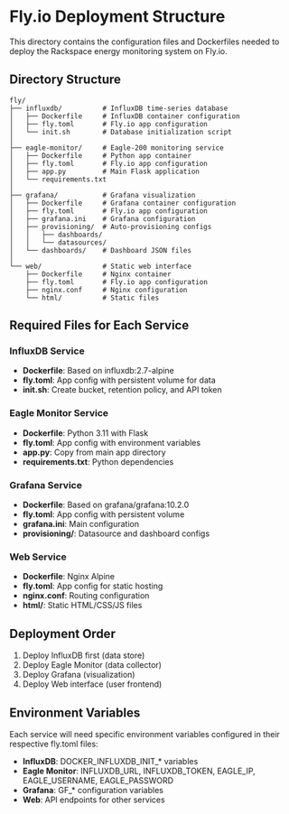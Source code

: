 # Fly.io Deployment Structure

This directory contains the configuration files and Dockerfiles needed to deploy the Rackspace energy monitoring system on Fly.io.

## Directory Structure

```
fly/
├── influxdb/          # InfluxDB time-series database
│   ├── Dockerfile     # InfluxDB container configuration
│   ├── fly.toml       # Fly.io app configuration
│   └── init.sh        # Database initialization script
│
├── eagle-monitor/     # Eagle-200 monitoring service
│   ├── Dockerfile     # Python app container
│   ├── fly.toml       # Fly.io app configuration
│   ├── app.py         # Main Flask application
│   └── requirements.txt
│
├── grafana/           # Grafana visualization
│   ├── Dockerfile     # Grafana container configuration
│   ├── fly.toml       # Fly.io app configuration
│   ├── grafana.ini    # Grafana configuration
│   ├── provisioning/  # Auto-provisioning configs
│   │   ├── dashboards/
│   │   └── datasources/
│   └── dashboards/    # Dashboard JSON files
│
└── web/               # Static web interface
    ├── Dockerfile     # Nginx container
    ├── fly.toml       # Fly.io app configuration
    ├── nginx.conf     # Nginx configuration
    └── html/          # Static files
```

## Required Files for Each Service

### InfluxDB Service
- **Dockerfile**: Based on influxdb:2.7-alpine
- **fly.toml**: App config with persistent volume for data
- **init.sh**: Create bucket, retention policy, and API token

### Eagle Monitor Service
- **Dockerfile**: Python 3.11 with Flask
- **fly.toml**: App config with environment variables
- **app.py**: Copy from main app directory
- **requirements.txt**: Python dependencies

### Grafana Service
- **Dockerfile**: Based on grafana/grafana:10.2.0
- **fly.toml**: App config with persistent volume
- **grafana.ini**: Main configuration
- **provisioning/**: Datasource and dashboard configs

### Web Service
- **Dockerfile**: Nginx Alpine
- **fly.toml**: App config for static hosting
- **nginx.conf**: Routing configuration
- **html/**: Static HTML/CSS/JS files

## Deployment Order

1. Deploy InfluxDB first (data store)
2. Deploy Eagle Monitor (data collector)
3. Deploy Grafana (visualization)
4. Deploy Web interface (user frontend)

## Environment Variables

Each service will need specific environment variables configured in their respective fly.toml files:

- **InfluxDB**: DOCKER_INFLUXDB_INIT_* variables
- **Eagle Monitor**: INFLUXDB_URL, INFLUXDB_TOKEN, EAGLE_IP, EAGLE_USERNAME, EAGLE_PASSWORD
- **Grafana**: GF_* configuration variables
- **Web**: API endpoints for other services